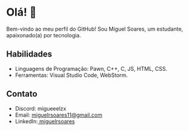 # Olá! 👋

Bem-vindo ao meu perfil do GitHub! Sou Miguel Soares, um estudante, apaixonado(a) por tecnologia.


## Habilidades

- Linguagens de Programação: Pawn, C++, C, JS, HTML, CSS.
- Ferramentas: Visual Studio Code, WebStorm.


## Contato

- Discord: migueeelzx
- Email: miguelrsoares11@gmail.com
- LinkedIn:[ miguelrsoares](www.linkedin.com/in/miguelrsoares)
